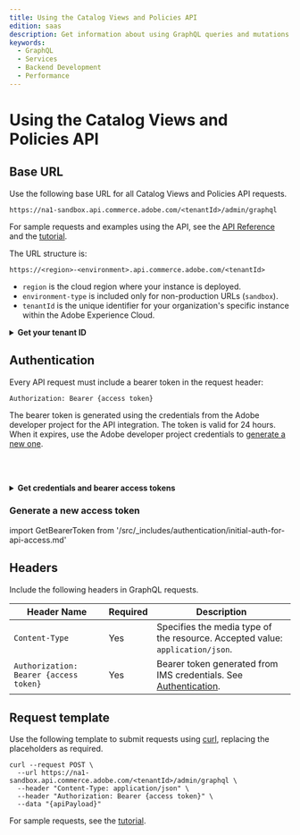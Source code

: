 ```yaml
---
title: Using the Catalog Views and Policies API
edition: saas
description: Get information about using GraphQL queries and mutations to manage catalog views, policies, and configuration for search and recommendations capabilities.
keywords:
  - GraphQL
  - Services
  - Backend Development
  - Performance
---
```


# Using the Catalog Views and Policies API

## Base URL

Use the following base URL for all Catalog Views and Policies API requests.

`https://na1-sandbox.api.commerce.adobe.com/<tenantId>/admin/graphql`

<InlineAlert variant="info" slots="text"/>

For sample requests and examples using the API, see the [API Reference](api-reference.md) and the [tutorial](../ccdm-use-case.md).

The URL structure is:

```https://<region>-<environment>.api.commerce.adobe.com/<tenantId>```

- `region` is the cloud region where your instance is deployed.
- `environment-type` is included only for non-production URLs (`sandbox`).
- `tenantId` is the unique identifier for your organization's specific instance within the Adobe Experience Cloud.

&NewLine; <!--Add space between the collapsible section and the previous paragraph-->

<details>
      <summary><b>Get your tenant ID</b></summary>

import GetTenantId from '/src/_includes/authentication/get-tenant-id.md'

<GetTenantId />

</details>

## Authentication

Every API request must include a bearer token in the request header:

`Authorization: Bearer {access token}`

The bearer token is generated using the credentials from the Adobe developer project for the API integration. The token is valid for 24 hours. When it expires, use the Adobe developer project credentials to [generate a new one](#generate-a-new-access-token).

<br></br>

<details>
      <summary><b>Get credentials and bearer access tokens</b></summary>

import IMSAuth from '/src/_includes/authentication/initial-auth-for-api-access.md'

<IMSAuth />

</details>

### Generate a new access token

import GetBearerToken from '/src/_includes/authentication/initial-auth-for-api-access.md'

<GetBearerToken />

## Headers

Include the following headers in GraphQL requests.

| Header Name   | Required |Description |
|---------------|----------|------------|
| `Content-Type` | Yes     | Specifies the media type of the resource. Accepted value: `application/json`. |
| `Authorization: Bearer {access token}`     | Yes      | Bearer token generated from IMS credentials. See [Authentication](#authentication).  |

## Request template

Use the following template to submit requests using [curl](https://curl.se/), replacing the placeholders as required.

```shell
curl --request POST \
  --url https://na1-sandbox.api.commerce.adobe.com/<tenantId>/admin/graphql \
  --header "Content-Type: application/json" \
  --header "Authorization: Bearer {access token}" \
  --data "{apiPayload}"
```

For sample requests, see the [tutorial](../ccdm-use-case.md).
